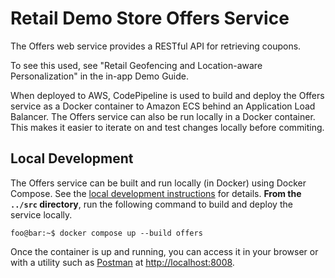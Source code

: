 # Retail Demo Store Offers Service

The Offers web service provides a RESTful API for retrieving coupons. 

To see this used, see "Retail Geofencing and Location-aware Personalization"
in the in-app Demo Guide. 

When deployed to AWS, CodePipeline is used to build and deploy the Offers service as a Docker container to Amazon ECS behind an Application Load Balancer. The Offers service can also be run locally in a Docker container. This makes it easier to iterate on and test changes locally before commiting.

## Local Development

The Offers service can be built and run locally (in Docker) using Docker Compose. See the [local development instructions](https://github.com/aws-samples/retail-demo-store/blob/master/docs/Deployment/local-development/0-local-development-instructions.md) for details. **From the `../src` directory**, run the following command to build and deploy the service locally.

```console
foo@bar:~$ docker compose up --build offers
```

Once the container is up and running, you can access it in your browser or with a utility such as [Postman](https://www.postman.com/) at [http://localhost:8008](http://localhost:8008).
